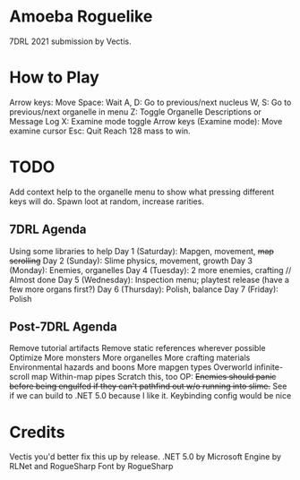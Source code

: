 # Amoeba Roguelike

7DRL 2021 submission by Vectis.

# How to Play

Arrow keys: Move
Space: Wait
A, D: Go to previous/next nucleus
W, S: Go to previous/next organelle in menu
Z: Toggle Organelle Descriptions or Message Log
X: Examine mode toggle
    Arrow keys (Examine mode): Move examine cursor
Esc: Quit
Reach 128 mass to win.

# TODO
Add context help to the organelle menu to show what pressing different keys will do.
Spawn loot at random, increase rarities.

## 7DRL Agenda
Using some libraries to help
Day 1 (Saturday): Mapgen, movement, ~~map scrolling~~
Day 2 (Sunday): Slime physics, movement, growth
Day 3 (Monday): Enemies, organelles
Day 4 (Tuesday): 2 more enemies, crafting // Almost done
Day 5 (Wednesday): Inspection menu; playtest release (have a few more organs first?)
Day 6 (Thursday): Polish, balance
Day 7 (Friday): Polish

## Post-7DRL Agenda

Remove tutorial artifacts
Remove static references wherever possible
Optimize
More monsters
More organelles
More crafting materials
Environmental hazards and boons
More mapgen types
Overworld infinite-scroll map
Within-map pipes
Scratch this, too OP: ~~Enemies should panic before being engulfed if they can't pathfind out w/o running into slime.~~
See if we can build to .NET 5.0 because I like it.
Keybinding config would be nice

# Credits

Vectis you'd better fix this up by release.
.NET 5.0 by Microsoft
Engine by RLNet and RogueSharp
Font by RogueSharp